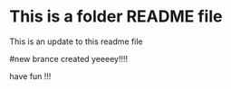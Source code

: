 # This is a folder README file
This is an update to this readme file

#new brance created
yeeeey!!!!

have fun !!!